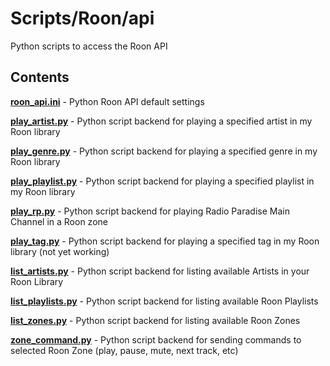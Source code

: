 Scripts/Roon/api
================

Python scripts to access the Roon API

Contents
--------

[**roon_api.ini**](Roon/api/roon_api.ini) - Python Roon API default settings

[**play_artist.py**](Roon/api/play_artist.py) - Python script backend for playing a specified artist in my Roon library

[**play_genre.py**](Roon/api/play_genre.py) - Python script backend for playing a specified genre in my Roon library

[**play_playlist.py**](Roon/api/play_playlist.py) - Python script backend for playing a specified playlist in my Roon library

[**play_rp.py**](Roon/api/play_rp.py) - Python script backend for playing Radio Paradise Main Channel in a Roon zone

[**play_tag.py**](Roon/api/play_tag.py) - Python script backend for playing a specified tag in my Roon library (not yet working)

[**list_artists.py**](Roon/api/list_artists.py) - Python script backend for listing available Artists in your Roon Library

[**list_playlists.py**](Roon/api/list_playlists.py) - Python script backend for listing available Roon Playlists

[**list_zones.py**](Roon/api/list_zones.py) - Python script backend for listing available Roon Zones

[**zone_command.py**](Roon/api/zone_command.py) - Python script backend for sending commands to selected Roon Zone (play, pause, mute, next track, etc)
